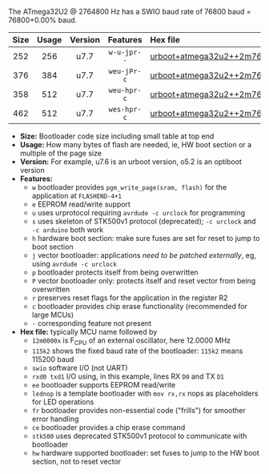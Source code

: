 The ATmega32U2 @ 2764800 Hz has a SWIO baud rate of 76800 baud = 76800+0.00% baud.

|Size|Usage|Version|Features|Hex file|
|:-:|:-:|:-:|:-:|:--|
|252|256|u7.7|`w-u-jpr--`|[urboot+atmega32u2++2m7648x+++76k8_swio_rxd2_txd3_lednop.hex](https://raw.githubusercontent.com/stefanrueger/urboot.hex/main/mcus/atmega32u2/external_oscillator/fcpu++2m7648_Hz/br+++76k8_bps/urboot+atmega32u2++2m7648x+++76k8_swio_rxd2_txd3_lednop.hex)|
|376|384|u7.7|`weu-jPr-c`|[urboot+atmega32u2++2m7648x+++76k8_swio_rxd2_txd3_ee_lednop_fr_ce.hex](https://raw.githubusercontent.com/stefanrueger/urboot.hex/main/mcus/atmega32u2/external_oscillator/fcpu++2m7648_Hz/br+++76k8_bps/urboot+atmega32u2++2m7648x+++76k8_swio_rxd2_txd3_ee_lednop_fr_ce.hex)|
|358|512|u7.7|`weu-hpr-c`|[urboot+atmega32u2++2m7648x+++76k8_swio_rxd2_txd3_ee_lednop_fr_ce_hw.hex](https://raw.githubusercontent.com/stefanrueger/urboot.hex/main/mcus/atmega32u2/external_oscillator/fcpu++2m7648_Hz/br+++76k8_bps/urboot+atmega32u2++2m7648x+++76k8_swio_rxd2_txd3_ee_lednop_fr_ce_hw.hex)|
|462|512|u7.7|`wes-hpr-c`|[urboot+atmega32u2++2m7648x+++76k8_swio_rxd2_txd3_ee_lednop_fr_ce_stk500_hw.hex](https://raw.githubusercontent.com/stefanrueger/urboot.hex/main/mcus/atmega32u2/external_oscillator/fcpu++2m7648_Hz/br+++76k8_bps/urboot+atmega32u2++2m7648x+++76k8_swio_rxd2_txd3_ee_lednop_fr_ce_stk500_hw.hex)|

- **Size:** Bootloader code size including small table at top end
- **Usage:** How many bytes of flash are needed, ie, HW boot section or a multiple of the page size
- **Version:** For example, u7.6 is an urboot version, o5.2 is an optiboot version
- **Features:**
  + `w` bootloader provides `pgm_write_page(sram, flash)` for the application at `FLASHEND-4+1`
  + `e` EEPROM read/write support
  + `u` uses urprotocol requiring `avrdude -c urclock` for programming
  + `s` uses skeleton of STK500v1 protocol (deprecated); `-c urclock` and `-c arduino` both work
  + `h` hardware boot section: make sure fuses are set for reset to jump to boot section
  + `j` vector bootloader: applications *need to be patched externally*, eg, using `avrdude -c urclock`
  + `p` bootloader protects itself from being overwritten
  + `P` vector bootloader only: protects itself and reset vector from being overwritten
  + `r` preserves reset flags for the application in the register R2
  + `c` bootloader provides chip erase functionality (recommended for large MCUs)
  + `-` corresponding feature not present
- **Hex file:** typically MCU name followed by
  + `12m0000x` is F<sub>CPU</sub> of an external oscillator, here 12.0000 MHz
  + `115k2` shows the fixed baud rate of the bootloader: `115k2` means 115200 baud
  + `swio` software I/O (not UART)
  + `rxd0 txd1` I/O using, in this example, lines RX `D0` and TX `D1`
  + `ee` bootloader supports EEPROM read/write
  + `lednop` is a template bootloader with `mov rx,rx` nops as placeholders for LED operations
  + `fr` bootloader provides non-essential code ("frills") for smoother error handling
  + `ce` bootloader provides a chip erase command
  + `stk500` uses deprecated STK500v1 protocol to communicate with bootloader
  + `hw` hardware supported bootloader: set fuses to jump to the HW boot section, not to reset vector
